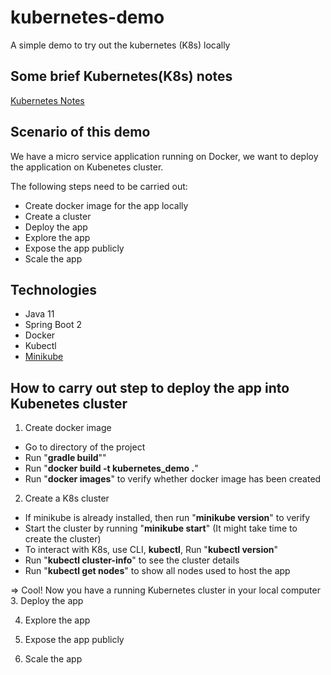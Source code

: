 # kubernetes-demo
A simple demo to try out the kubernetes (K8s) locally

## Some brief Kubernetes(K8s) notes
[Kubernetes Notes](KUBERNETEST_NOTES.md)

## Scenario of this demo
We have a micro service application running on Docker, we want to deploy the application on Kubenetes cluster.

The following steps need to be carried out:
* Create docker image for the app locally
* Create a cluster
* Deploy the app
* Explore the app
* Expose the app publicly
* Scale the app

## Technologies
* Java 11
* Spring Boot 2
* Docker
* Kubectl
* [Minikube](https://kubernetes.io/docs/tasks/tools/install-minikube/)

## How to carry out step to deploy the app into Kubenetes cluster
1. Create docker image
* Go to directory of the project
* Run "**gradle build**""
* Run "**docker build -t kubernetes_demo .**"
* Run "**docker images**" to verify whether docker image has been created

2. Create a K8s cluster
* If minikube is already installed, then run "**minikube version**" to verify
* Start the cluster by running "**minikube start**" (It might take time to create the cluster)
* To interact with K8s, use CLI, **kubectl**, Run "**kubectl version**"
* Run "**kubectl cluster-info**" to see the cluster details
* Run "**kubectl get nodes**" to show all nodes used to host the app

=> Cool! Now you have a running Kubernetes cluster in your local computer
3. Deploy the app


4. Explore the app

5. Expose the app publicly

6. Scale the app

